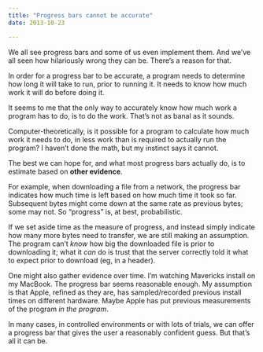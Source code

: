 ```yaml
---
title: "Progress bars cannot be accurate"
date: 2013-10-23

---
```


We all see progress bars and some of us even implement them. And we’ve all seen how hilariously wrong they can be. There’s a reason for that.

In order for a progress bar to be accurate, a program needs to determine how long it will take to run, prior to running it. It needs to know how much work it will do before doing it.

It seems to me that the only way to accurately know how much work a program has to do, is to do the work. That’s not as banal as it sounds.

Computer-theoretically, is it possible for a program to calculate how much work it needs to do, in less work than is required to actually run the program? I haven’t done the math, but my instinct says it cannot.

The best we can hope for, and what most progress bars actually do, is to estimate based on **other evidence**.

For example, when downloading a file from a network, the progress bar indicates how much time is left based on how much time it took so far. Subsequent bytes might come down at the same rate as previous bytes; some may not. So “progress” is, at best, probabilistic.

If we set aside time as the measure of progress, and instead simply indicate how many more bytes need to transfer, we are still making an assumption. The program can’t _know_ how big the downloaded file is prior to downloading it; what it _can_ do is trust that the server correctly told it what to expect prior to download (eg, in a header).

One might also gather evidence over time. I’m watching Mavericks install on my MacBook. The progress bar seems reasonable enough. My assumption is that Apple, refined as they are, has sampled/recorded previous install times on different hardware. Maybe Apple has put previous measurements of the program _in the program_.

In many cases, in controlled environments or with lots of trials, we can offer a progress bar that gives the user a reasonably confident guess. But that’s all it can be.
